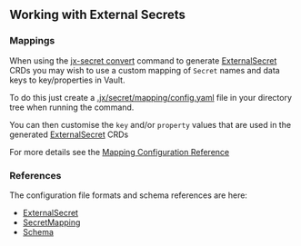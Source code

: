 ## Working with External Secrets

### Mappings

When using the [jx-secret convert](cmd/jx-secret_convert.md) command to generate [ExternalSecret](https://github.com/godaddy/kubernetes-external-secrets) CRDs you may wish to use a custom mapping of `Secret` names and data keys to key/properties in Vault.

To do this just create a [.jx/secret/mapping/config.yaml](https://github.com/jenkins-x/jx-gitops/blob/master/.jx/gitops/secret-mappings.yaml) file in your directory tree when running the command. 

You can then customise the `key` and/or `property` values that are used in the generated [ExternalSecret](https://github.com/godaddy/kubernetes-external-secrets) CRDs

For more details see the [Mapping Configuration Reference](mapping.md)

### References

The configuration file formats and schema references are here:

* [ExternalSecret](external.md#skubernetes-client.io%2fv1)
* [SecretMapping](mapping.md#secret.jenkins-x.io/v1alpha1.SecretMapping)
* [Schema](schema.md#secret.jenkins-x.io/v1alpha1.Schema)
